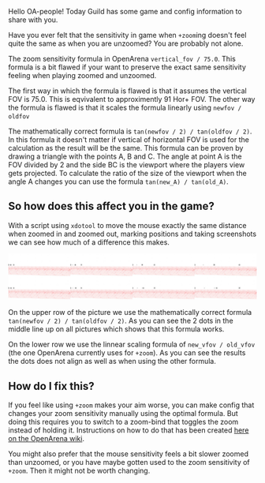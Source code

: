 Hello OA-people! Today Guild has some game and config information to share with
you.

Have you ever felt that the sensitivity in game when `+zoom`ing doesn't feel
quite the same as when you are unzoomed? You are probably not alone.

The zoom sensitivity formula in OpenArena `vertical_fov / 75.0`. This formula is
a bit flawed if your want to preserve the exact same sensitivity feeling when
playing zoomed and unzoomed.

The first way in which the formula is flawed is that it assumes the vertical FOV
is 75.0. This is eqvivalent to approximently 91 Hor+ FOV. The other way the
formula is flawed is that it scales the formula linearly using `newfov / oldfov`

The mathematically correct formula is `tan(newfov / 2) / tan(oldfov / 2)`. In
this formula it doesn't matter if vertical of horizontal FOV is used for the
calculation as the result will be the same. This formula can be proven by
drawing a triangle with the points A, B and C. The angle at point A is the FOV
divided by 2 and the side BC is the viewport where the players view gets
projected. To calculate the ratio of the size of the viewport when the angle A
changes you can use the formula `tan(new_A) / tan(old_A)`.

## So how does this affect you in the game?

With a script using `xdotool` to move the mouse exactly the same distance when
zoomed in and zoomed out, marking positions and taking screenshots we can see
how much of a difference this makes.

![In game comparasion results between the formulas](/zoomsens-test1.png)

On the upper row of the picture we use the mathematically correct formula
`tan(newfov / 2) / tan(oldfov / 2)`. As you can see the 2 dots in the middle
line up on all pictures which shows that this formula works.

On the lower row we use the linnear scaling formula of `new_vfov / old_vfov`
(the one OpenArena currently uses for `+zoom`). As you can see the results the
dots does not align as well as when using the other formula.

## How do I fix this?

If you feel like using `+zoom` makes your aim worse, you can make config that
changes your zoom sensitivity manually using the optimal formula. But doing this
requires you to switch to a zoom-bind that toggles the zoom instead of holding
it. Instructions on how to do that has been created [here on the OpenArena
wiki](http://openarena.wikia.com/wiki/Configuration_examples/Scale_mouse_sensitivity_with_zoom).

You might also prefer that the mouse sensitivity feels a bit slower zoomed than
unzoomed, or you have maybe gotten used to the zoom sensitivity of `+zoom`.
Then it might not be worth changing.
